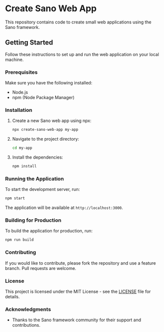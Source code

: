 # Create Sano Web App

This repository contains code to create small web applications using the Sano framework.

## Getting Started

Follow these instructions to set up and run the web application on your local machine.

### Prerequisites

Make sure you have the following installed:

- Node.js
- npm (Node Package Manager)

### Installation

1. Create a new Sano web app using npx:
    ```bash
    npx create-sano-web-app my-app
    ```
2. Navigate to the project directory:
    ```bash
    cd my-app
    ```
3. Install the dependencies:
    ```bash
    npm install
    ```

### Running the Application

To start the development server, run:
```bash
npm start
```

The application will be available at `http://localhost:3000`.

### Building for Production

To build the application for production, run:
```bash
npm run build
```

### Contributing

If you would like to contribute, please fork the repository and use a feature branch. Pull requests are welcome.

### License

This project is licensed under the MIT License - see the [LICENSE](LICENSE) file for details.

### Acknowledgments

- Thanks to the Sano framework community for their support and contributions.

